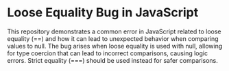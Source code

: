 # Loose Equality Bug in JavaScript
This repository demonstrates a common error in JavaScript related to loose equality (==) and how it can lead to unexpected behavior when comparing values to null.  The bug arises when loose equality is used with null, allowing for type coercion that can lead to incorrect comparisons, causing logic errors.  Strict equality (===) should be used instead for safer comparisons.